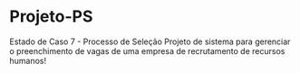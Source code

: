 # Projeto-PS

Estado de Caso 7 - Processo de Seleção
Projeto de sistema para gerenciar o preenchimento de vagas de uma empresa de recrutamento de recursos humanos!
